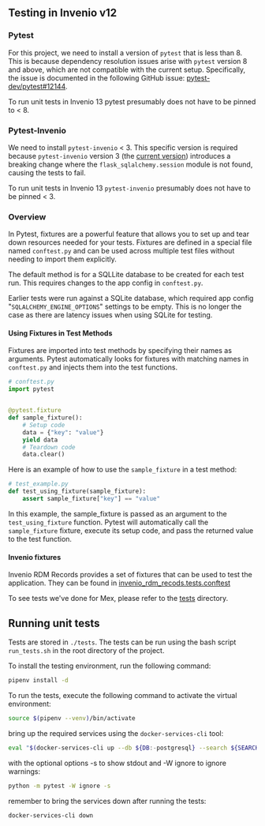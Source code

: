 ## Testing in Invenio v12

### Pytest

For this project, we need to install a version of `pytest` that is less than 8.
This is because dependency resolution issues arise with `pytest` version 8 and above,
which are not compatible with the current setup. Specifically, the issue is
documented in the following GitHub
issue: [pytest-dev/pytest#12144](https://github.com/pytest-dev/pytest/issues/12144).

To run unit tests in Invenio 13 pytest presumably does not have to be pinned to < 8.

### Pytest-Invenio

We need to install `pytest-invenio` < 3. This specific version is required
because `pytest-invenio` version 3 (the [current version](https://github.com/inveniosoftware/pytest-invenio))
introduces a breaking change where the `flask_sqlalchemy.session` module is not found,
causing the tests to fail.

To run unit tests in Invenio 13 `pytest-invenio` presumably does not have to be pinned
< 3.

### Overview

In Pytest, fixtures are a powerful feature that allows you to set up and tear down
resources needed for your tests. Fixtures are defined in a special file named
`conftest.py` and can be used across multiple test files without needing to import
them explicitly.

The default method is for a SQLLite database to be created for each test run. This
requires changes to the app config in `conftest.py`.

Earlier tests were run against a SQLite database, which required app config
"`SQLALCHEMY_ENGINE_OPTIONS`" settings to be empty. This is no longer the case as
there are latency issues when using SQLite for testing.

#### Using Fixtures in Test Methods

Fixtures are imported into test methods by specifying their names as arguments.
Pytest automatically looks for fixtures with matching names in `conftest.py` and
injects them into the test functions.

```python
# conftest.py
import pytest


@pytest.fixture
def sample_fixture():
    # Setup code
    data = {"key": "value"}
    yield data
    # Teardown code
    data.clear()
```

Here is an example of how to use the `sample_fixture` in a test method:

```python
# test_example.py
def test_using_fixture(sample_fixture):
    assert sample_fixture["key"] == "value"
```

In this example, the sample_fixture is passed as an argument to the `test_using_fixture`
function. Pytest will automatically call the `sample_fixture` fixture, execute its setup
code, and pass the returned value to the test function.

#### Invenio fixtures

Invenio RDM Records provides a set of fixtures that can be used to test the application.
They can be found in [invenio_rdm_recods.tests.conftest](https://github.com/inveniosoftware/invenio-rdm-records/blob/master/tests/conftest.py)

To see tests we've done for Mex, please refer to the [tests](https://github.com/robert-koch-institut/mex-invenio/tree/main/tests) directory.

## Running unit tests
Tests are stored in `./tests`. The tests can be run using the bash script `run_tests.sh`
in the root directory of the project.

To install the testing environment, run the following command:

```bash
pipenv install -d
```

To run the tests, execute the following command to activate the virtual environment:

```bash
source $(pipenv --venv)/bin/activate
```

bring up the required services using the `docker-services-cli` tool:

```bash
eval "$(docker-services-cli up --db ${DB:-postgresql} --search ${SEARCH:-opensearch2} --cache ${CACHE:-redis} --mq ${MQ:-rabbitmq} --env)"
```

with the optional options -s to show stdout and -W ignore to ignore warnings:

```bash
python -m pytest -W ignore -s
```

remember to bring the services down after running the tests:

```bash
docker-services-cli down
```
